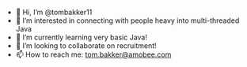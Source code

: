 - 👋 Hi, I’m @tombakker11
- 👀 I’m interested in connecting with people heavy into multi-threaded Java
- 🌱 I’m currently learning very basic Java!
- 💞️ I’m looking to collaborate on recruitment!
- 📫 How to reach me: tom.bakker@amobee.com

<!---
tombakker11/tombakker11 is a ✨ special ✨ repository because its `README.md` (this file) appears on your GitHub profile.
You can click the Preview link to take a look at your changes.
--->
